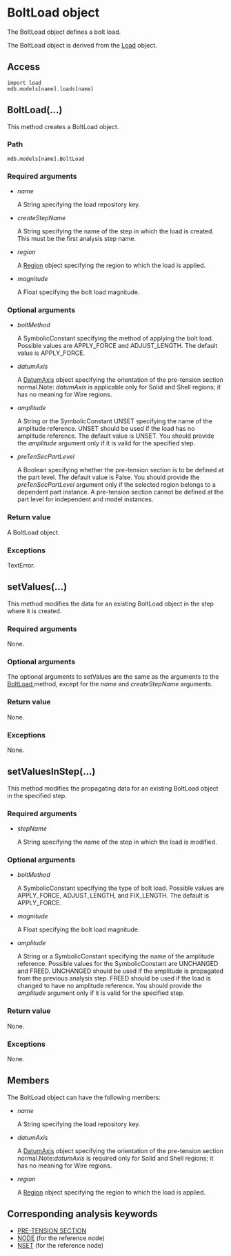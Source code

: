 # BoltLoad object

The BoltLoad object defines a bolt load.

The BoltLoad object is derived from the [Load](https://help.3ds.com/2022/english/DSSIMULIA_Established/SIMACAEKERRefMap/simaker-c-loadpyc.htm?ContextScope=all) object.

## Access

```
import load
mdb.models[name].loads[name]
```

## BoltLoad(...)



This method creates a BoltLoad object.



### Path

```
mdb.models[name].BoltLoad
```

### Required arguments

- *name*

  A String specifying the load repository key.

- *createStepName*

  A String specifying the name of the step in which the load is created. This must be the first analysis step name.

- *region*

  A [Region](https://help.3ds.com/2022/english/DSSIMULIA_Established/SIMACAEKERRefMap/simaker-c-regionpyc.htm?ContextScope=all) object specifying the region to which the load is applied.

- *magnitude*

  A Float specifying the bolt load magnitude.

### Optional arguments

- *boltMethod*

  A SymbolicConstant specifying the method of applying the bolt load. Possible values are APPLY_FORCE and ADJUST_LENGTH. The default value is APPLY_FORCE.

- *datumAxis*

  A [DatumAxis](https://help.3ds.com/2022/english/DSSIMULIA_Established/SIMACAEKERRefMap/simaker-c-datumaxispyc.htm?ContextScope=all) object specifying the orientation of the pre-tension section normal.Note: *datumAxis* is applicable only for Solid and Shell regions; it has no meaning for Wire regions.

- *amplitude*

  A String or the SymbolicConstant UNSET specifying the name of the amplitude reference. UNSET should be used if the load has no amplitude reference. The default value is UNSET. You should provide the *amplitude* argument only if it is valid for the specified step.

- *preTenSecPartLevel*

  A Boolean specifying whether the pre-tension section is to be defined at the part level. The default value is False. You should provide the *preTenSecPartLevel* argument only if the selected region belongs to a dependent part instance. A pre-tension section cannot be defined at the part level for independent and model instances.

### Return value

A BoltLoad object.

### Exceptions

TextError.



## setValues(...)



This method modifies the data for an existing BoltLoad object in the step where it is created.



### Required arguments

None.

### Optional arguments

The optional arguments to setValues are the same as the arguments to the [BoltLoad ](https://help.3ds.com/2022/english/DSSIMULIA_Established/SIMACAEKERRefMap/simaker-c-boltloadpyc.htm?ContextScope=all#simaker-boltloadboltloadpyc)method, except for the *name* and *createStepName* arguments.

### Return value

None.

### Exceptions

None.



## setValuesInStep(...)



This method modifies the propagating data for an existing BoltLoad object in the specified step.



### Required arguments

- *stepName*

  A String specifying the name of the step in which the load is modified.

### Optional arguments

- *boltMethod*

  A SymbolicConstant specifying the type of bolt load. Possible values are APPLY_FORCE, ADJUST_LENGTH, and FIX_LENGTH. The default is APPLY_FORCE.

- *magnitude*

  A Float specifying the bolt load magnitude.

- *amplitude*

  A String or a SymbolicConstant specifying the name of the amplitude reference. Possible values for the SymbolicConstant are UNCHANGED and FREED. UNCHANGED should be used if the amplitude is propagated from the previous analysis step. FREED should be used if the load is changed to have no amplitude reference. You should provide the *amplitude* argument only if it is valid for the specified step.

### Return value

None.

### Exceptions

None.



## Members

The BoltLoad object can have the following members:

- *name*

  A String specifying the load repository key.

- *datumAxis*

  A [DatumAxis](https://help.3ds.com/2022/english/DSSIMULIA_Established/SIMACAEKERRefMap/simaker-c-datumaxispyc.htm?ContextScope=all) object specifying the orientation of the pre-tension section normal.Note:*datumAxis* is required only for Solid and Shell regions; it has no meaning for Wire regions.

- *region*

  A [Region](https://help.3ds.com/2022/english/DSSIMULIA_Established/SIMACAEKERRefMap/simaker-c-regionpyc.htm?ContextScope=all) object specifying the region to which the load is applied.



## Corresponding analysis keywords

- [PRE-TENSION SECTION](https://help.3ds.com/2022/english/DSSIMULIA_Established/SIMACAEKEYRefMap/simakey-r-pre-tensionsection.htm?ContextScope=all#simakey-r-pre-tensionsection)
- [NODE](https://help.3ds.com/2022/english/DSSIMULIA_Established/SIMACAEKEYRefMap/simakey-r-node.htm?ContextScope=all#simakey-r-node) (for the reference node)
- [NSET](https://help.3ds.com/2022/english/DSSIMULIA_Established/SIMACAEKEYRefMap/simakey-r-nset.htm?ContextScope=all#simakey-r-nset) (for the reference node)